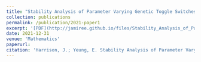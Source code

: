 ```yaml
---
title: "Stability Analysis of Parameter Varying Genetic Toggle Switches Using Koopman Operators"
collection: publications
permalink: /publication/2021-paper1
excerpt: '[PDF](http://jamiree.github.io/files/Stability_Analysis_of_Parameter_Varying_Genetic_Toggle_Switches_Using_Koopman_Operators__final.pdf)'
date: 2021-12-31
venue: 'Mathematics'
paperurl: 
citation: 'Harrison, J.; Yeung, E. Stability Analysis of Parameter Varying Genetic Toggle Switches Using Koopman Operators. Mathematics 2021, 9, 3133. https://doi.org/10.3390/math9233133'
---
```


